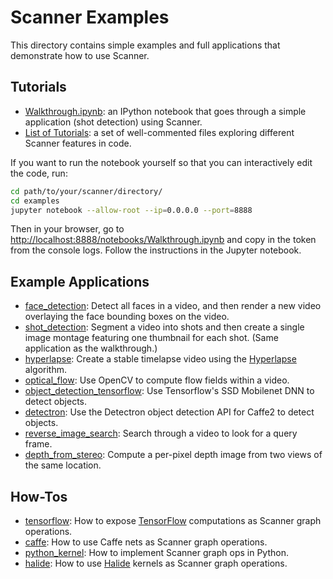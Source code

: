 # Scanner Examples

This directory contains simple examples and full applications that 
demonstrate how to use Scanner. 

## Tutorials

* [Walkthrough.ipynb](https://github.com/scanner-research/scanner/blob/master/examples/Walkthrough.ipynb): an IPython notebook that goes through a simple application (shot detection) using Scanner.
* [List of Tutorials](https://github.com/scanner-research/scanner/blob/master/examples/tutorials): a set of well-commented files exploring different Scanner features in code.

If you want to run the notebook yourself so that you can interactively edit the
code, run:

```bash
cd path/to/your/scanner/directory/
cd examples
jupyter notebook --allow-root --ip=0.0.0.0 --port=8888
```

Then in your browser, go to [http://localhost:8888/notebooks/Walkthrough.ipynb](http://localhost:8888/notebooks/Walkthrough.ipynb) and copy in the token from the console logs. Follow the instructions in the Jupyter notebook.

## Example Applications

* [face_detection](https://github.com/scanner-research/scanner/blob/master/examples/apps/face_detection): Detect all faces in a video, and then render a new video overlaying the face bounding boxes on the video.  
* [shot_detection](https://github.com/scanner-research/scanner/blob/master/examples/apps/shot_detection): Segment a video into shots and then create a single image montage featuring one thumbnail for each shot. (Same application as the walkthrough.)
* [hyperlapse](https://github.com/scanner-research/scanner/blob/master/examples/apps/hyperlapse): Create a stable timelapse video using the [Hyperlapse](https://www.microsoft.com/en-us/research/publication/real-time-hyperlapse-creation-via-optimal-frame-selection/) algorithm.
* [optical_flow](https://github.com/scanner-research/scanner/blob/master/examples/apps/optical_flow): Use OpenCV to compute flow fields within a video.
* [object_detection_tensorflow](https://github.com/scanner-research/scanner/blob/master/examples/apps/object_detection_tensorflow): Use Tensorflow's SSD Mobilenet DNN to detect objects.
* [detectron](https://github.com/scanner-research/scanner/blob/master/examples/apps/detectron): Use the Detectron object detection API for Caffe2 to detect objects.
* [reverse_image_search](https://github.com/scanner-research/scanner/blob/master/examples/apps/reverse_image_search): Search through a video to look for a query frame.
* [depth_from_stereo](https://github.com/scanner-research/scanner/blob/master/examples/apps/depth_from_stereo): Compute a per-pixel depth image from two views of the same location.

## How-Tos

* [tensorflow](https://github.com/scanner-research/scanner/blob/master/examples/how-tos/tensorflow): How to expose [TensorFlow](https://www.tensorflow.org/) computations as Scanner graph operations.
* [caffe](https://github.com/scanner-research/scanner/blob/master/examples/how-tos/caffe): How to use Caffe nets as Scanner graph operations.
* [python_kernel](https://github.com/scanner-research/scanner/blob/master/examples/how-tos/python_kernel): How to implement Scanner graph ops in Python. 
* [halide](https://github.com/scanner-research/scanner/blob/master/examples/how-tos/halide): How to use [Halide](http://halide-lang.org/) kernels as Scanner graph operations.
